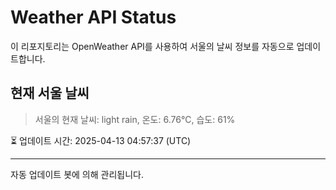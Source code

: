 
# Weather API Status

이 리포지토리는 OpenWeather API를 사용하여 서울의 날씨 정보를 자동으로 업데이트합니다.

## 현재 서울 날씨
> 서울의 현재 날씨: light rain, 온도: 6.76°C, 습도: 61%

⏳ 업데이트 시간: 2025-04-13 04:57:37 (UTC)

---
자동 업데이트 봇에 의해 관리됩니다.
